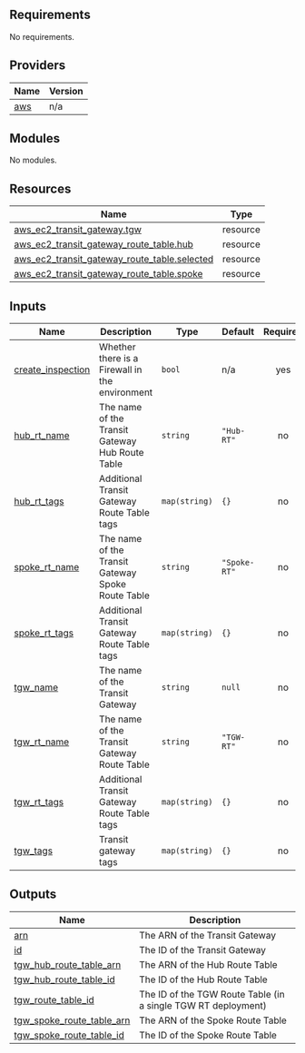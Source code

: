 <!-- BEGIN_TF_DOCS -->
## Requirements

No requirements.

## Providers

| Name | Version |
|------|---------|
| <a name="provider_aws"></a> [aws](#provider\_aws) | n/a |

## Modules

No modules.

## Resources

| Name | Type |
|------|------|
| [aws_ec2_transit_gateway.tgw](https://registry.terraform.io/providers/hashicorp/aws/latest/docs/resources/ec2_transit_gateway) | resource |
| [aws_ec2_transit_gateway_route_table.hub](https://registry.terraform.io/providers/hashicorp/aws/latest/docs/resources/ec2_transit_gateway_route_table) | resource |
| [aws_ec2_transit_gateway_route_table.selected](https://registry.terraform.io/providers/hashicorp/aws/latest/docs/resources/ec2_transit_gateway_route_table) | resource |
| [aws_ec2_transit_gateway_route_table.spoke](https://registry.terraform.io/providers/hashicorp/aws/latest/docs/resources/ec2_transit_gateway_route_table) | resource |

## Inputs

| Name | Description | Type | Default | Required |
|------|-------------|------|---------|:--------:|
| <a name="input_create_inspection"></a> [create\_inspection](#input\_create\_inspection) | Whether there is a Firewall in the environment | `bool` | n/a | yes |
| <a name="input_hub_rt_name"></a> [hub\_rt\_name](#input\_hub\_rt\_name) | The name of the Transit Gateway Hub Route Table | `string` | `"Hub-RT"` | no |
| <a name="input_hub_rt_tags"></a> [hub\_rt\_tags](#input\_hub\_rt\_tags) | Additional Transit Gateway Route Table tags | `map(string)` | `{}` | no |
| <a name="input_spoke_rt_name"></a> [spoke\_rt\_name](#input\_spoke\_rt\_name) | The name of the Transit Gateway Spoke Route Table | `string` | `"Spoke-RT"` | no |
| <a name="input_spoke_rt_tags"></a> [spoke\_rt\_tags](#input\_spoke\_rt\_tags) | Additional Transit Gateway Route Table tags | `map(string)` | `{}` | no |
| <a name="input_tgw_name"></a> [tgw\_name](#input\_tgw\_name) | The name of the Transit Gateway | `string` | `null` | no |
| <a name="input_tgw_rt_name"></a> [tgw\_rt\_name](#input\_tgw\_rt\_name) | The name of the Transit Gateway Route Table | `string` | `"TGW-RT"` | no |
| <a name="input_tgw_rt_tags"></a> [tgw\_rt\_tags](#input\_tgw\_rt\_tags) | Additional Transit Gateway Route Table tags | `map(string)` | `{}` | no |
| <a name="input_tgw_tags"></a> [tgw\_tags](#input\_tgw\_tags) | Transit gateway tags | `map(string)` | `{}` | no |

## Outputs

| Name | Description |
|------|-------------|
| <a name="output_arn"></a> [arn](#output\_arn) | The ARN of the Transit Gateway |
| <a name="output_id"></a> [id](#output\_id) | The ID of the Transit Gateway |
| <a name="output_tgw_hub_route_table_arn"></a> [tgw\_hub\_route\_table\_arn](#output\_tgw\_hub\_route\_table\_arn) | The ARN of the Hub Route Table |
| <a name="output_tgw_hub_route_table_id"></a> [tgw\_hub\_route\_table\_id](#output\_tgw\_hub\_route\_table\_id) | The ID of the Hub Route Table |
| <a name="output_tgw_route_table_id"></a> [tgw\_route\_table\_id](#output\_tgw\_route\_table\_id) | The ID of the TGW Route Table (in a single TGW RT deployment) |
| <a name="output_tgw_spoke_route_table_arn"></a> [tgw\_spoke\_route\_table\_arn](#output\_tgw\_spoke\_route\_table\_arn) | The ARN of the Spoke Route Table |
| <a name="output_tgw_spoke_route_table_id"></a> [tgw\_spoke\_route\_table\_id](#output\_tgw\_spoke\_route\_table\_id) | The ID of the Spoke Route Table |
<!-- END_TF_DOCS -->